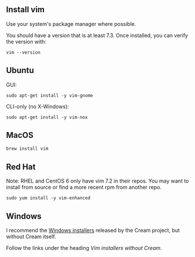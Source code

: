 ## Install vim

Use your system's package manager where possible.

You should have a version that is at least 7.3.  Once installed, you can
verify the version with:

```
vim --version
```

## Ubuntu

GUI:

```
sudo apt-get install -y vim-gnome
```

CLI-only (no X-Windows):

```
sudo apt-get install -y vim-nox
```

## MacOS

```
brew install vim
```

## Red Hat

Note: RHEL and CentOS 6 only have vim 7.2 in their repos.  You may want
to install from source or find a more recent rpm from another repo.

```
sudo yum install -y vim-enhanced
```

## Windows

I recommend the [Windows installers] released by the Cream project,
but without Cream itself.

Follow the links under the heading *Vim installers without Cream*.

[Windows installers]: http://cream.sourceforge.net/download.html
